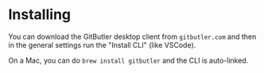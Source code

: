 # Installing

You can download the GitButler desktop client from `gitbutler.com` and then in the general settings run the "Install CLI" (like VSCode).

On a Mac, you can do `brew install gitbutler` and the CLI is auto-linked.
